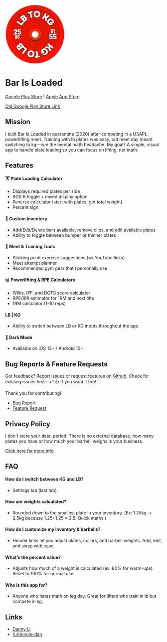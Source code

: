 ![icon3.png](icon3.png)
# Bar Is Loaded
[Google Play Store](https://play.google.com/store/apps/details?id=com.dongledan.barisloaded2)  |   [Apple App Store](https://apps.apple.com/us/app/bar-is-loaded-gym-calculator/id1509374210?ls=1)

[Old Google Play Store Link](https://play.google.com/store/apps/details?id=com.dongledan.barisloaded)

## Mission
I built Bar Is Loaded in quarantine (2020) after competing in a USAPL powerlifting meet. Training with lb plates was easy, but meet day meant switching to kg—cue the mental math headache. My goal? A simple, visual app to handle plate loading so you can focus on lifting, not math.

## Features
#### 🏋️ Plate Loading Calculator
* Displays required plates per side
* KG/LB toggle + mixed display option
* Reverse calculator (start with plates, get total weight)
* Percent sign 

#### 🔧 Custom Inventory
* Add/Edit/Delete bars available, remove clips, and edit available plates
* Ability to toggle between bumper or thinner plates

#### 🎯 Meet & Training Tools
* Sticking point exercise suggestions (w/ YouTube links)
* Meet attempt planner
* Recommended gym gear that I personally use

#### 📊 Powerlifting & RPE Calculators
* Wilks, IPF, and DOTS score calculator
* RPE/RIR estimator for 1RM and next lifts
* 1RM calculator (1-10 reps)

#### LB | KG
* Ability to switch between LB or KG inputs throughout the app

#### 🌙 Dark Mode
* Available on iOS 13+ / Android 10+

## Bug Reports & Feature Requests
Got feedback? Report issues or request features on [Github](https://github.com/dongledan/bar-is-loaded-issue-request/issues). Check for existing issues first—+1 👍 if you want it too!

Thank you for contributing!

* [Bug Report](https://github.com/dongledan/bar-is-loaded/blob/master/.github/ISSUE_TEMPLATE/bug_report.md)
* [Feature Request](https://github.com/dongledan/bar-is-loaded/blob/master/.github/ISSUE_TEMPLATE/feature_request.md)

## Privacy Policy
I don't store your data, period. There is no external database, how many plates you have or how much your barbell weighs is your business.

[Click here for more info](https://github.com/dongledan/bar-is-loaded/blob/master/privacy_policy.md)

## FAQ
#### How do I switch between KG and LB?
* Settings tab (last tab).

#### How are weights calculated?
* Rounded down to the smallest plate in your inventory. (Ex: 1.25kg → 2.5kg because 1.25+1.25 = 2.5. Quick maths.)

#### How do I customize my inventory & barbells?
* Header links let you adjust plates, collars, and barbell weights. Add, edit, and swap with ease.

#### What’s the percent value?
* Adjusts how much of a weight is calculated (ex: 80% for warm-ups). Reset to 100% for normal use.

#### Who is this app for?
* Anyone who hates math on leg day. Great for lifters who train in lb but compete in kg.

## Links
* [Danny Li](https://dannyboy.dev/)
* [/u/dongle-dan](https://www.reddit.com/user/dongle-dan)

